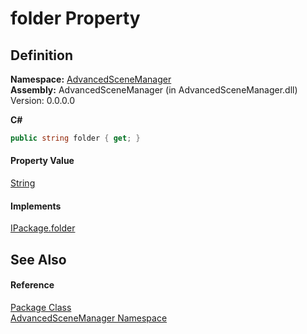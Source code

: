 # folder Property




## Definition
**Namespace:** <a href="N_AdvancedSceneManager">AdvancedSceneManager</a>  
**Assembly:** AdvancedSceneManager (in AdvancedSceneManager.dll) Version: 0.0.0.0

**C#**
``` C#
public string folder { get; }
```



#### Property Value
<a href="https://learn.microsoft.com/dotnet/api/system.string" target="_blank" rel="noopener noreferrer">String</a>

#### Implements
<a href="P_AdvancedSceneManager_DependencyInjection_Editor_IPackage_folder">IPackage.folder</a>  


## See Also


#### Reference
<a href="T_AdvancedSceneManager_Package">Package Class</a>  
<a href="N_AdvancedSceneManager">AdvancedSceneManager Namespace</a>  
